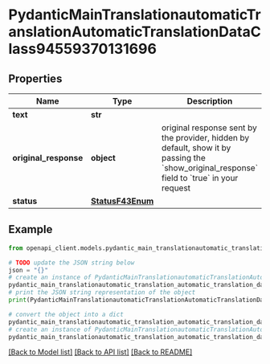 # PydanticMainTranslationautomaticTranslationAutomaticTranslationDataClass94559370131696


## Properties

Name | Type | Description | Notes
------------ | ------------- | ------------- | -------------
**text** | **str** |  | 
**original_response** | **object** | original response sent by the provider, hidden by default, show it by passing the &#x60;show_original_response&#x60; field to &#x60;true&#x60; in your request | [optional] 
**status** | [**StatusF43Enum**](StatusF43Enum.md) |  | 

## Example

```python
from openapi_client.models.pydantic_main_translationautomatic_translation_automatic_translation_data_class94559370131696 import PydanticMainTranslationautomaticTranslationAutomaticTranslationDataClass94559370131696

# TODO update the JSON string below
json = "{}"
# create an instance of PydanticMainTranslationautomaticTranslationAutomaticTranslationDataClass94559370131696 from a JSON string
pydantic_main_translationautomatic_translation_automatic_translation_data_class94559370131696_instance = PydanticMainTranslationautomaticTranslationAutomaticTranslationDataClass94559370131696.from_json(json)
# print the JSON string representation of the object
print(PydanticMainTranslationautomaticTranslationAutomaticTranslationDataClass94559370131696.to_json())

# convert the object into a dict
pydantic_main_translationautomatic_translation_automatic_translation_data_class94559370131696_dict = pydantic_main_translationautomatic_translation_automatic_translation_data_class94559370131696_instance.to_dict()
# create an instance of PydanticMainTranslationautomaticTranslationAutomaticTranslationDataClass94559370131696 from a dict
pydantic_main_translationautomatic_translation_automatic_translation_data_class94559370131696_form_dict = pydantic_main_translationautomatic_translation_automatic_translation_data_class94559370131696.from_dict(pydantic_main_translationautomatic_translation_automatic_translation_data_class94559370131696_dict)
```
[[Back to Model list]](../README.md#documentation-for-models) [[Back to API list]](../README.md#documentation-for-api-endpoints) [[Back to README]](../README.md)


